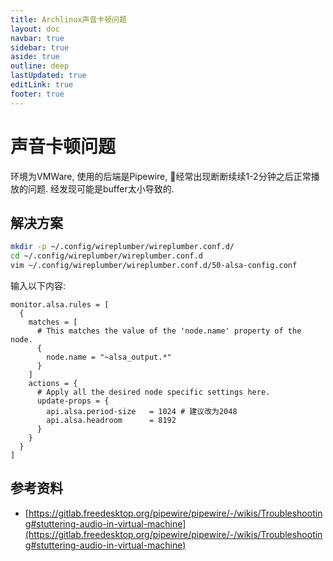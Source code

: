 ```yaml
---
title: Archlinux声音卡顿问题
layout: doc
navbar: true
sidebar: true
aside: true
outline: deep
lastUpdated: true
editLink: true
footer: true
---
```


# 声音卡顿问题

环境为VMWare, 使用的后端是Pipewire, 📢经常出现断断续续1-2分钟之后正常播放的问题. 经发现可能是buffer太小导致的.

## 解决方案

```bash
mkdir -p ~/.config/wireplumber/wireplumber.conf.d/
cd ~/.config/wireplumber/wireplumber.conf.d
vim ~/.config/wireplumber/wireplumber.conf.d/50-alsa-config.conf
```

输入以下内容:

```
monitor.alsa.rules = [
  {
    matches = [
      # This matches the value of the 'node.name' property of the node.
      {
        node.name = "~alsa_output.*"
      }
    ]
    actions = {
      # Apply all the desired node specific settings here.
      update-props = {
        api.alsa.period-size   = 1024 # 建议改为2048
        api.alsa.headroom      = 8192
      }
    }
  }
]
```

## 参考资料

- [https://gitlab.freedesktop.org/pipewire/pipewire/-/wikis/Troubleshooting#stuttering-audio-in-virtual-machine](https://gitlab.freedesktop.org/pipewire/pipewire/-/wikis/Troubleshooting#stuttering-audio-in-virtual-machine)
